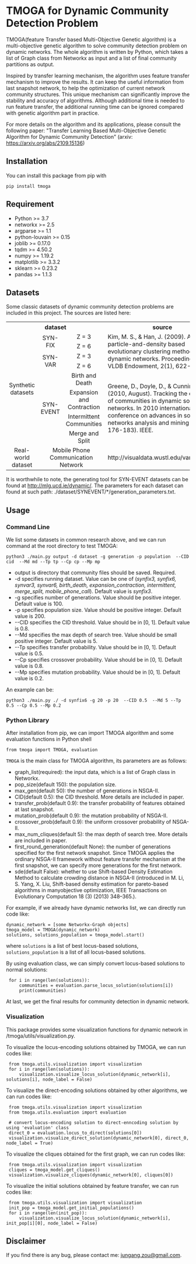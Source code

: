 # TMOGA for Dynamic Community Detection Problem

TMOGA(feature Transfer based Multi-Objective Genetic algorithm) is a multi-objective genetic algorithm to solve community detection problem on dynamic networks. The whole algorithm is written by Python, which takes a list of Graph class from Networkx as input and a list of final community partitions as output.

Inspired by transfer learning mechanism, the algorithm uses feature transfer mechanism to improve the results. It can keep the useful information from last snapshot network, to help the optimization of current network community structures. This unique mechanism can significantly improve the stability and accuracy of algorithms. Although additional time is needed to run feature transfer, the additional running time can be ignored compared with genetic algorithm part in practice. 

For more details on the algorithm and its applications, please consult the following paper:
"Transfer Learning Based Multi-Objective Genetic Algorithm for Dynamic Community Detection" (arxiv: https://arxiv.org/abs/2109.15136)

## Installation

You can install this package from pip with

`pip install tmoga`


## Requirement
* Python >= 3.7
* networkx >= 2.5
* argparse >= 1.1
* python-louvain >= 0.15
* joblib >= 0.17.0
* tqdm >= 4.50.2
* numpy >= 1.19.2
* matplotlib >= 3.3.2
* sklearn >= 0.23.2
* pandas >= 1.1.3

## Datasets
Some classic datasets of dynamic community detection problems are included in this project. The sources are listed here:

<table>
   <tr>
      <th  colspan="3">dataset</th>
      <th width="40%" >source</th>
   </tr>
   <tr>
      <td style="text-align:center" width="25%" rowspan="8" colspan="1">Synthetic datasets</td>
      <td style="text-align:center" width="13%" colspan="1" rowspan="2">SYN-FIX</td>
      <td style="text-align:center" width="30%" colspan="1">Z = 3</td>
      <td rowspan="4" >Kim, M. S., & Han, J. (2009). A particle-and-density based evolutionary clustering method for dynamic networks. Proceedings of the VLDB Endowment, 2(1), 622-633.</td>
   </tr>
   <tr>
    <td style="text-align:center" width="30%" colspan="1">Z = 6</td>
   </tr>
   <tr>
      <td style="text-align:center" colspan="1" rowspan="2">SYN-VAR</td>
      <td style="text-align:center" width="30%" colspan="1">Z = 3</td>
   </tr>
   <tr>
    <td style="text-align:center" width="30%" colspan="1">Z = 6</td>
   </tr>
   <tr>
      <td style="text-align:center" colspan="1" rowspan="4">SYN-EVENT</td>
      <td style="text-align:center" width="30%">Birth and Death</td>
      <td rowspan="4">Greene, D., Doyle, D., & Cunningham, P. (2010, August). Tracking the evolution of communities in dynamic social networks. In 2010 international conference on advances in social networks analysis and mining (pp. 176-183). IEEE.</td>
   
   <tr>
     <td style="text-align:center" colspan="1">Expansion and Contraction</td>
   </tr>
   <tr>
      <td style="text-align:center" colspan="1">Intermittent Communities</td>
   </tr>
   <tr>
      <td style="text-align:center" colspan="1">Merge and Split</td>
   </tr>
</tr>
   <tr>
      <td style="text-align:center" rowspan="1" >Real-world dataset</td>
      <td style="text-align:center" colspan="2" >Mobile Phone Communication Network</td>
      <td>http://visualdata.wustl.edu/varepository</td>
   </tr>
</table>

It is worthwhile to note, the generating tool for SYN-EVENT datasets can be found at http://mlg.ucd.ie/dynamic/. The parameters for each dataset can found at such path: ./dataset/SYNEVENT/*/generation_parameters.txt.

## Usage

### Command Line
We list some datasets in common research above, and we can run command at the root directory to test TMOGA:

`python3 ./main.py output -d dataset -g generation -p population  --CID cid  --Md md --Tp tp --Cp cp --Mp mp`

* output is directory that community files should be saved. Required.
* -d specifies running dataset. Value can be one of (*synfix3, synfix6, synvar3, synvar6, birth_death, expansion_contraction, intermittent, merge_split, mobile_phone_call*). Default value is *synfix3*.
* -g specifies number of generations. Value should be positive integer. Default value is 100.
* -p specifies population size. Value should be positive integer. Default value is 200.
* --CID specifies the CID threshold. Value should be in [0, 1]. Default value is 0.8.
* --Md specifies the max depth of search tree. Value should be small positive integer. Default value is 5.
* --Tp specifies transfer probability. Value should be in [0, 1]. Default value is 0.5.
* --Cp specifies crossover probability. Value should be in [0, 1]. Default value is 0.8.
* --Mp specifies mutation probability. Value should be in [0, 1]. Default value is 0.2.

An example can be:

`python3 ./main.py ./ -d synfix6 -g 20 -p 20  --CID 0.5  --Md 5 --Tp 0.5 --Cp 0.5 --Mp 0.2`

### Python Library
After installation from pip, we can import TMOGA algorithm and some evaluation functions in Python shell

`from tmoga import TMOGA, evaluation`

`TMOGA` is the main class for TMOGA algorithm, its parameters are as follows:

* graph_list(required):  the input data, which is a list of Graph class in Networkx.
* pop_size(default 150): the population size.
* max_gen(default 50):   the number of generations in NSGA-II.
* CID(default 0.5):      the CID threshold. More details are included in paper.
* transfer_prob(default 0.9): the transfer probability of features obtained at last snapshot.
* mutation_prob(default 0.9): the mutation probability of NSGA-II.
* crossover_prob(default 0.9): the uniform crossover probability of NSGA-II.
* max_num_cliques(default 5): the max depth of search tree. More details are included in paper.
* first_round_generation(default None): the number of generations specified for the first network snapshot. Since TMOGA applies the ordinary NSGA-II framework without feature transfer mechanism at the first snapshot, we can specify more generations for the first network.
* sde(default False): whether to use Shift-based Density Estimation Method to calculate crowding distance in NSGA-II (introduced in M. Li, S. Yang, X. Liu, Shift-based density estimation for pareto-based algorithms in manyobjective optimization, IEEE Transactions on Evolutionary Computation 18 (3) (2013) 348–365.).

For example, if we already have dynamic networks list, we can directly run code like: 

```
dynamic_network = [some Networkx-Graph objects]
tmoga_model = TMOGA(dynamic_network)
solutions, solutions_population = tmoga_model.start()
```

where `solutions` is a list of best locus-based solutions, `solutions_population` is a list of all locus-based solutions.

By using evaluation class, we can simply convert locus-based solutions to normal solutions:

```
 for i in range(len(solutions)):
     communities = evaluation.parse_locus_solution(solutions[i])
     print(communities)
```

At last, we get the final results for community detection in dynamic network.



### Visualization
This package provides some visualization functions for dynamic network in /tmoga/utils/visualization.py. 

To visualize the locus-encoding solutions obtained by TMOGA, we can run codes like:
```
 from tmoga.utils.visualization import visualization
 for i in range(len(solutions)):
     visualization.visualize_locus_solution(dynamic_network[i], solutions[i], node_label = False)
```

To visualize the direct-encoding solutions obtained by other algorithms, we can run codes like:
```
 from tmoga.utils.visualization import visualization
 from tmoga.utils.evaluation import evaluation
 
 # convert locus-encoding solution to direct-enncoding solution by using 'evaluation' class
 direct_0 = evaluation.locus_to_direct(solutions[0])
 visualization.visualize_direct_solution(dynamic_network[0], direct_0, node_label = True)
```

To visualize the cliques obtained for the first graph, we can run codes like:
``` 
 from tmoga.utils.visualization import visualization
 cliques = tmoga_model.get_cliques()
 visualization.visualize_cliques(dynamic_network[0], cliques[0])
```

To visualize the initial solutions obtained by feature transfer, we can run codes like:
``` 
 from tmoga.utils.visualization import visualization
 init_pop = tmoga_model.get_initial_populations()
 for i in range(len(init_pop)):
     visualization.visualize_locus_solution(dynamic_network[i], init_pop[i][0], node_label = False)
```



## Disclaimer

If you find there is any bug, please contact me: jungang.zou@gmail.com.
